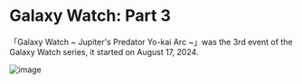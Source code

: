 # Galaxy Watch: Part 3
「Galaxy Watch ~ Jupiter's Predator Yo-kai Arc ~」was the 3rd event of the Galaxy Watch series, it started on August 17, 2024.

![image](https://github.com/user-attachments/assets/198bae91-7fa7-4a98-9c92-f463d5e1c83e)

